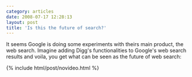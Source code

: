 ```yaml
---
category: articles
date: 2008-07-17 12:28:13
layout: post
title: 'Is this the future of search?'
---
```


<p>It seems Google is doing some experiments with theirs main product, the web search. Imagine adding Digg's functionalities to Google's web search results and voila, you get what can be seen as the future of web search:</p>

{% include html/post/novideo.html %}

<!--
<embed src="http://blip.tv/play/AcLYFYu8cA" type="application/x-shockwave-flash" width="440" height="350" allowscriptaccess="always" allowfullscreen="true" > <p>RSS readers should click <a href="//joaobordalo.com/articles/2008/07/17/is-this-the-future-of-search">here</a> to watch the video.</p>
-->
